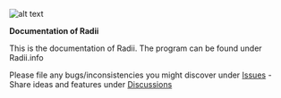 ![alt text](https://radii.info/img/logo.png)

**Documentation of Radii**

This is the documentation of Radii. The program can be found under Radii.info

Please file any bugs/inconsistencies you might discover under [Issues](https://github.com/Archtica/RADii/issues) - Share ideas and features under [Discussions](https://github.com/Archtica/RADii/discussions)
